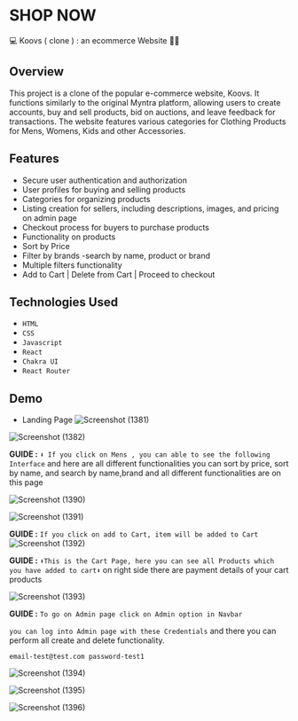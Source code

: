 # SHOP NOW

💻 Koovs ( clone ) : an ecommerce Website 🚀🎯


## Overview

This project is a clone of the popular e-commerce website, Koovs. It functions similarly to the original Myntra platform, allowing users to create accounts, buy and sell products, bid on auctions, and leave feedback for transactions. The website features various categories for Clothing Products for Mens, Womens, Kids and other Accessories.

## Features

- Secure user authentication and authorization
- User profiles for buying and selling products
- Categories for organizing products
- Listing creation for sellers, including descriptions, images, and pricing on admin page
- Checkout process for buyers to purchase products
- Functionality on products
- Sort by Price
- Filter by brands
-search by name, product or brand
- Multiple filters functionality
- Add to Cart | Delete from Cart | Proceed to checkout

## Technologies Used

- `HTML`
- `CSS`
- `Javascript`
- `React`
- `Chakra UI`
- `React Router`

## Demo 
- Landing Page
![Screenshot (1381)](https://user-images.githubusercontent.com/112798268/235489073-18515f27-49e1-4791-9a69-6d30af25749c.png)

![Screenshot (1382)](https://user-images.githubusercontent.com/112798268/235489089-8cc315b9-a78e-4f4d-be44-0586d6870921.png)

**GUIDE :** `⬇️ If you click on Mens , you can able to see the following Interface` and here are all different functionalities you can sort by price, sort by name, and search by name,brand and all different functionalities are on this page

![Screenshot (1390)](https://user-images.githubusercontent.com/112798268/235490695-7d9c703c-e214-4b48-95c0-d92a8d2648df.png)

![Screenshot (1391)](https://user-images.githubusercontent.com/112798268/235490697-4a48ad63-45c7-43c1-9a67-0506d1f6c937.png)


**GUIDE :** `If you click on add to Cart, item will be added to Cart`![Screenshot (1392)](https://user-images.githubusercontent.com/112798268/235490701-935eeca3-7002-42d7-92d8-b2fbb8fce1a3.png)

**GUIDE :** `⬇️This is the Cart Page, here you can see all Products which you have added to cart⬇️` on right side there are payment details of your cart products

![Screenshot (1393)](https://user-images.githubusercontent.com/112798268/235491305-44348723-c6f0-4eeb-9dcf-19fda9fbdea7.png)



**GUIDE :** `To go on Admin page click on Admin option in Navbar`

`you can log into Admin page with these Credentials` and there you can perform all create and delete functionality.

`email-test@test.com
password-test1`

![Screenshot (1394)](https://user-images.githubusercontent.com/112798268/235491592-b527da21-8d46-48f0-8a60-9913651b88d2.png)

![Screenshot (1395)](https://user-images.githubusercontent.com/112798268/235491600-3ef07ef0-b989-42db-95e2-e709b6222e68.png)

![Screenshot (1396)](https://user-images.githubusercontent.com/112798268/235491605-d5bbf386-5f4c-458b-a1d5-dbe7d8d59d1e.png)
